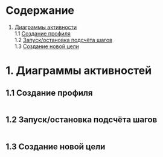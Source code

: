 # Содержание
1. [Диаграммы активности](#1)<br>
1.1 [Создание профиля](#1.1)<br>
1.2 [Запуск/остановка подсчёта шагов](#1.2)<br>
1.3 [Создание новой цели](#1.3)<br>


# 1. Диаграммы активностей<a name="1"/>

## 1.1 Создание профиля<a name="1.1"/>
![]()

## 1.2 Запуск/остановка подсчёта шагов<a name="1.2"/>
![]()

## 1.3 Создание новой цели<a name="1.3"/>
![]()
